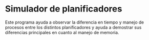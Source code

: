 <h1>Simulador de planificadores</h1>
Este programa ayuda a observar la diferencia en tiempo y manejo de procesos entre los distintos planificadores y ayuda a demostrar sus diferencias principales en cuanto al manejo de memoria.
